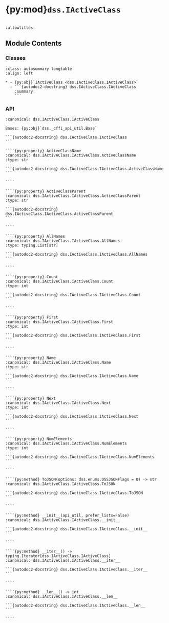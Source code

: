 # {py:mod}`dss.IActiveClass`

```{py:module} dss.IActiveClass
```

```{autodoc2-docstring} dss.IActiveClass
:allowtitles:
```

## Module Contents

### Classes

````{list-table}
:class: autosummary longtable
:align: left

* - {py:obj}`IActiveClass <dss.IActiveClass.IActiveClass>`
  - ```{autodoc2-docstring} dss.IActiveClass.IActiveClass
    :summary:
    ```
````

### API

`````{py:class} IActiveClass(api_util, prefer_lists=False)
:canonical: dss.IActiveClass.IActiveClass

Bases: {py:obj}`dss._cffi_api_util.Base`

```{autodoc2-docstring} dss.IActiveClass.IActiveClass
```

````{py:property} ActiveClassName
:canonical: dss.IActiveClass.IActiveClass.ActiveClassName
:type: str

```{autodoc2-docstring} dss.IActiveClass.IActiveClass.ActiveClassName
```

````

````{py:property} ActiveClassParent
:canonical: dss.IActiveClass.IActiveClass.ActiveClassParent
:type: str

```{autodoc2-docstring} dss.IActiveClass.IActiveClass.ActiveClassParent
```

````

````{py:property} AllNames
:canonical: dss.IActiveClass.IActiveClass.AllNames
:type: typing.List[str]

```{autodoc2-docstring} dss.IActiveClass.IActiveClass.AllNames
```

````

````{py:property} Count
:canonical: dss.IActiveClass.IActiveClass.Count
:type: int

```{autodoc2-docstring} dss.IActiveClass.IActiveClass.Count
```

````

````{py:property} First
:canonical: dss.IActiveClass.IActiveClass.First
:type: int

```{autodoc2-docstring} dss.IActiveClass.IActiveClass.First
```

````

````{py:property} Name
:canonical: dss.IActiveClass.IActiveClass.Name
:type: str

```{autodoc2-docstring} dss.IActiveClass.IActiveClass.Name
```

````

````{py:property} Next
:canonical: dss.IActiveClass.IActiveClass.Next
:type: int

```{autodoc2-docstring} dss.IActiveClass.IActiveClass.Next
```

````

````{py:property} NumElements
:canonical: dss.IActiveClass.IActiveClass.NumElements
:type: int

```{autodoc2-docstring} dss.IActiveClass.IActiveClass.NumElements
```

````

````{py:method} ToJSON(options: dss.enums.DSSJSONFlags = 0) -> str
:canonical: dss.IActiveClass.IActiveClass.ToJSON

```{autodoc2-docstring} dss.IActiveClass.IActiveClass.ToJSON
```

````

````{py:method} __init__(api_util, prefer_lists=False)
:canonical: dss.IActiveClass.IActiveClass.__init__

```{autodoc2-docstring} dss.IActiveClass.IActiveClass.__init__
```

````

````{py:method} __iter__() -> typing.Iterator[dss.IActiveClass.IActiveClass]
:canonical: dss.IActiveClass.IActiveClass.__iter__

```{autodoc2-docstring} dss.IActiveClass.IActiveClass.__iter__
```

````

````{py:method} __len__() -> int
:canonical: dss.IActiveClass.IActiveClass.__len__

```{autodoc2-docstring} dss.IActiveClass.IActiveClass.__len__
```

````

`````
